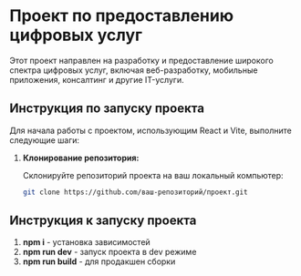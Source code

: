# Проект по предоставлению цифровых услуг

Этот проект направлен на разработку и предоставление широкого спектра цифровых услуг, включая веб-разработку, мобильные приложения, консалтинг и другие IT-услуги.

## Инструкция по запуску проекта

Для начала работы с проектом, использующим React и Vite, выполните следующие шаги:

1. **Клонирование репозитория:**

   Склонируйте репозиторий проекта на ваш локальный компьютер:

   ```bash
   git clone https://github.com/ваш-репозиторий/проект.git

## Инструкция к запуску проекта

1. **npm i** - установка зависимостей
2. **npm run dev** - запуск проекта в dev режиме
3. **npm run build** - для продакшен сборки